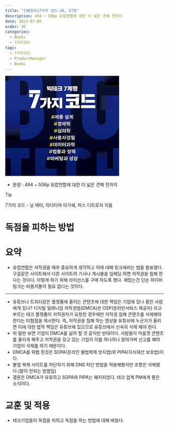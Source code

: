 ```yaml
---
title: "[38일차]7가지 코드-26, 27장"
description: 494 ~ 506p 유럽연합에 대한 더 넓은 견해 전까지
date: 2023-07-08
order: 38
categories:
  - Books
  - 7가지코드
tags:
  - 7가지코드
  - ProductManager
  - Books
---
```

![표지](./7code_img/Untitled.png)
- 분량 : 494 ~ 506p 유럽연합에 대한 더 넓은 견해 전까지

>[!tip]
>7가지 코드 - 닐 메타, 아디티야 아가쉐, 파스 디트로자 지음


# 독점을 피하는 방법

# 요약

- 유럽연합은 저작권을 매우 중요하게 생각하고 이에 대해 링크세라는 법을 발표했다. 구글같은 사이트에서 다른 사이트의 기사나 게시물을 임베딩 하면 저작권을 침해 한다는 것이다. 이렇게 하기 위해 라이선스를 구매 하도록 했다. 재밌는건 단순 하이퍼링크는 비용지불이 필요 없다는 것이다.

---

- 유튜브나 트위터같은 플렛폼에 올리는 콘텐츠에 대한 책임은 기업에 있나 올린 사람에게 있나? 
디지털 밀레니엄 저작권법(DMCA)은 OSP(온라인서비스 제공자) 라고 부르는 테크 플랫폼이 저작권자가 요청한 경우에만 저작권 침해 콘텐츠를 삭제해야 한다는 타협점을 제시한다. 
즉, 저작권을 침해 하는 영상을 유튜브에 누군가가 올리면 이에 대한 법적 책임은 유튜브에 있으므로 유튜브에서 신속히 삭제 해야 한다.
- 위 말만 보면 기업이 DMCA를 싫어 할 것 같지만 반대이다. 사람들이 마음껏 콘탠츠를 올리게 해주고 저작권을 갖고 있는 기업이 이를 하나하나 찾아가며 신고를 해야 기업이 삭제를 하기 때문이다.
- DMCA를 위협 한것은 SOPA(온라인 불법복제 방지법)와 PIPA(지식재산 보호법)이다.
- 불법 복제 사이트를 차단하기 위해 DNS 차단 방법을 적용해봤지만 조항은 삭제됐다.(말이 안되는 방법임)
- 결론은 DMCA가 유효하고 SOPA와 PIPA는 폐지되었다. 테크 업계 PM에게 좋은 소식이다.

# 교훈 및 적용

- 테크기업들이 독점을 피하고 독점을 하는 방법에 대해 배웠다.